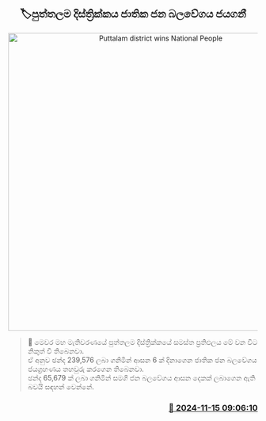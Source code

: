 <p align='center'><b><h2 align='center' title='Puttalam district wins National People's Force'>🏷පුත්තලම දිස්ත්‍රික්කය ජාතික ජන බලවේගය ජයගනී</h2></b></p>
<p align='center'><img src='https://helakuru.sgp1.cdn.digitaloceanspaces.com/esana/images/lib/parliment-election-result.jpg' width='600' alt='Puttalam district wins National People's Force'></p>

>📝 මෙවර මහ මැතිවරණයේ පුත්තලම දිස්ත්‍රික්කයේ සමස්ත ප්‍රතිඵලය මේ වන විට නිකුත් වී තිබෙනවා.<br>ඒ අනුව ඡන්ද 239,576 ලබා ගනිමින් ආසන 6 ක් දිනාගෙන ජාතික ජන බලවේගය ජයග්‍රහණය තහවුරු කරගෙන තිබෙනවා.<br>ඡන්ද 65,679 ක් ලබා ගනිමින් සමගි ජන බලවේගය ආසන දෙකක් ලබාගෙන ඇති බවයි සඳහන් වෙන්නේ.<br>

<h3 align='right'><a href='https://www.helakuru.lk/esana/p/105080/'>📅 2024-11-15 09:06:10</a></h3>
